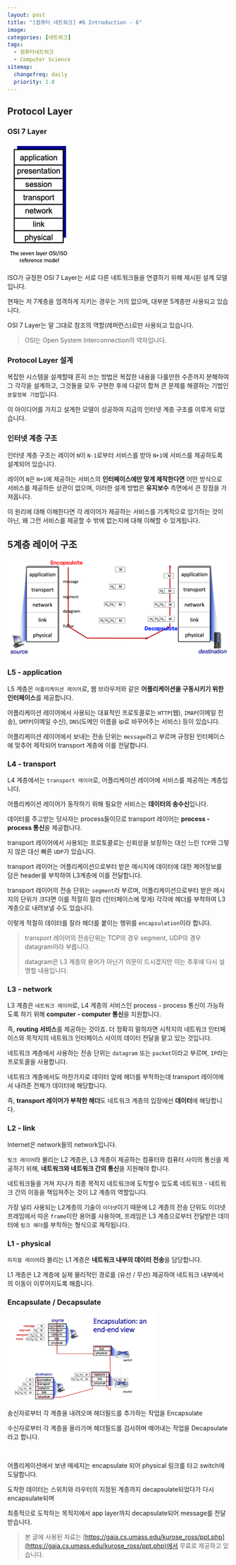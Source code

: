 ```yaml
---
layout: post
title: "[컴퓨터 네트워크] #6 Introduction - 6"
image:
categories: [네트워크]
tags: 
  - 컴퓨터네트워크
  - Computer Science
sitemap:
  changefreq: daily
  priority: 1.0
---
```


## Protocol Layer

### OSI 7 Layer

<img src="https://raw.githubusercontent.com/Neph3779/Blog-Image/forUpload/img/20230215211149.png" alt="image-20230215211149767" style="zoom:33%;" />

ISO가 규정한 OSI 7 Layer는 서로 다른 네트워크들을 연결하기 위해 제시된 설계 모델입니다.

현재는 저 7계층을 엄격하게 지키는 경우는 거의 없으며, 대부분 5계층만 사용되고 있습니다. 

OSI 7 Layer는 말 그대로 참조의 역할(레퍼런스)로만 사용되고 있습니다.

> OSI는 Open System Interconnection의 약자입니다.



### Protocol Layer 설계

복잡한 시스템을 설계할때 흔히 쓰는 방법은 복잡한 내용을 다룰만한 수준까지 분해하여 그 각각을 설계하고, 그것들을 모두 구현한 후에 다같이 합쳐 큰 문제를 해결하는 기법인 `분할정복 기법`입니다.

이 아이디어를 가지고 설계한 모델이 성공하여 지금의 인터넷 계층 구조를 이루게 되었습니다.



### 인터넷 계층 구조 

인터넷 계층 구조는 레이어 `N`이 `N-1`로부터 서비스를 받아 `N+1`에 서비스를 제공하도록 설계되어 있습니다.

레이어 `N`은 `N+1`에 제공하는 서비스의 **인터페이스에만 맞게 제작한다면** 어떤 방식으로 서비스를 제공하든 상관이 없으며, 이러한 설계 방법은 **유지보수** 측면에서 큰 장점을 가져옵니다.

이 원리에 대해 이해한다면 각 레이어가 제공하는 서비스를 기계적으로 암기하는 것이 아닌, 왜 그런 서비스를 제공할 수 밖에 없는지에 대해 이해할 수 있게됩니다.



## 5계층 레이어 구조

<img src="https://raw.githubusercontent.com/Neph3779/Blog-Image/forUpload/img/20230217210806.png" alt="image-20230217210806846" style="zoom:50%;" />

### L5 - application

L5 계층은 `어플리케이션 레이어`로, 웹 브라우저와 같은 **어플리케이션을 구동시키기 위한 인터페이스**를 제공합니다.

어플리케이션 레이어에서 사용되는 대표적인 프로토콜로는 `HTTP`(웹), `IMAP`(이메일 전송), `SMTP`(이메일 수신), `DNS`(도메인 이름을 ip로 바꾸어주는 서비스) 등이 있습니다.

어플리케이션 레이어에서 보내는 전송 단위는 `message`라고 부르며 규정된 인터페이스에 맞추어 제작되어 transport 계층에 이를 전달합니다.

 

### L4 - transport

L4 계층에서는 `transport 레이어`로, 어플리케이션 레이어에 서비스를 제공하는 계층입니다.

어플리케이션 레이어가 동작하기 위해 필요한 서비스는 **데이터의 송수신**입니다.

데이터를 주고받는 당사자는 process들이므로 transport 레이어는 **process - process 통신**을 제공합니다.

transport 레이어에서 사용되는 프로토콜로는 신뢰성을 보장하는 대신 느린 `TCP`와 그렇지 않은 대신 빠른 `UDP`가 있습니다.

transport 레이어는 어플리케이션으로부터 받은 메시지에 데이터에 대한 제어정보를 담은 header를 부착하여 L3계층에 이를 전달합니다.

transport 레이어의 전송 단위는 `segment`라 부르며, 어플리케이션으로부터 받은 메시지의 단위가 크다면 이를 적절히 잘라 (인터페이스에 맞게) 각각에 헤더를 부착하여 L3 계층으로 내려보낼 수도 있습니다.

이렇게 적절히 데이터를 잘라 헤더를 붙이는 행위를 `encapsulation`이라 합니다.

> transport 레이어의 전송단위는 TCP의 경우 segment, UDP의 경우 datagram이라 부릅니다.
>
> datagram은 L3 계층의 용어가 아닌가 의문이 드시겠지만 이는 추후에 다시 설명할 내용입니다.

 

### L3 - network

L3 계층은 `네트워크 레이어`로, L4 계층의 서비스인 process - process 통신이 가능하도록 하기 위해 **computer - computer 통신**을 지원합니다.

즉, **routing 서비스**를 제공하는 것이죠. 더 정확히 말하자면 시작지의 네트워크 인터페이스와 목적지의 네트워크 인터페이스 사이의 데이터 전달을 맡고 있는 것입니다.

네트워크 계층에서 사용하는 전송 단위는 `datagram` 또는 `packet`이라고 부르며, `IP`라는 프로토콜을 사용합니다.

네트워크 계층에서도 마찬가지로 데이터 앞에 헤더를 부착하는데 transport 레이어에서 내려준 전체가 데이터에 해당합니다.

즉, **transport 레이어가 부착한 헤더**도 네트워크 계층의 입장에선 **데이터**에 해당합니다.

 

### L2 - link

Internet은 network들의 network입니다.

`링크 레이어`라 불리는 L2 계층은, L3 계층이 제공하는 컴퓨터와 컴퓨터 사이의 통신을 제공하기 위해, **네트워크와 네트워크 간의 통신**을 지원해야 합니다.

네트워크들을 거쳐 지나가 최종 목적지 네트워크에 도착할수 있도록 네트워크 - 네트워크 간의 이동을 책임져주는 것이 L2 계층의 역할입니다.

가장 널리 사용되는 L2계층의 기술이 `이더넷`이기 때문에 L2 계층의 전송 단위도 이더넷 프레임에서 따온 `frame`이란 용어를 사용하며, 프레임은 L3 계층으로부터 전달받은 데이터에 `링크 헤더`를 부착하는 형식으로 제작됩니다. 



### L1 - physical

`피지컬 레이어`라 불리는 L1 계층은 **네트워크 내부의 데이터 전송**을 담당합니다.

L1 계층은 L2 계층에 실제 물리적인 경로를 (유선 / 무선) 제공하여 네트워크 내부에서의 이동이 이루어지도록 해줍니다.



### Encapsulate / Decapsulate

<img src="https://raw.githubusercontent.com/Neph3779/Blog-Image/forUpload/img/20230217230755.png" alt="image-20230217230755307" style="zoom: 33%;" />

송신자로부터 각 계층을 내려오며 헤더필드를 추가하는 작업을 Encapsulate

수신자로부터 각 계층을 올라가며 헤더필드를 검사하며 떼어내는 작업을 Decapsulate라고 합니다.

<br/>

어플리케이션에서 보낸 메세지는 encapsulate 되어 physical 링크를 타고 switch에 도달합니다.

도착한 데이터는 스위치와 라우터의 지정된 계층까지 decapsulate되었다가 다시 encapsulate되며

최종적으로 도착하는 목적지에서 app layer까지 decapsulate되어 message를 전달받습니다.

> 본 글에 사용된 자료는 [https://gaia.cs.umass.edu/kurose_ross/ppt.php](https://gaia.cs.umass.edu/kurose_ross/ppt.php)에서 무료로 제공하고 있습니다.
